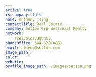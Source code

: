 ```yaml
---
active: true
is_company: false
name: Anthony Tseng
contactTitle: Real Estate
company: Sutton Grp Westcoast Realty
network:
  - realestateagents
phoneOffice: 604-528-8889
email: atseng@sutton.com
image_path:
color:
website:
profile_image_path: /images/person.png
---
```



